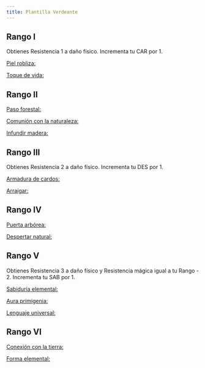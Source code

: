 ```yaml
---
title: Plantilla Verdeante
---
```


## Rango I

Obtienes Resistencia 1 a daño físico. Incrementa tu CAR por 1.

<u>Piel robliza:</u>

<u>Toque de vida:</u>

## Rango II

<u>Paso forestal:</u>

<u>Comunión con la naturaleza:</u>

<u>Infundir madera:</u>

## Rango III 

Obtienes Resistencia 2 a daño físico. Incrementa tu DES por 1.

<u>Armadura de cardos:</u>

<u>Arraigar:</u>

## Rango IV 

<u>Puerta arbórea:</u>

<u>Despertar natural:</u>

## Rango V 

Obtienes Resistencia 3 a daño físico y Resistencia mágica igual a tu Rango - 2. Incrementa tu SAB por 1.

<u>Sabiduría elemental:</u>

<u>Aura primigenia:</u>

<u>Lenguaje universal:</u>

## Rango VI

<u>Conexión con la tierra:</u>

<u>Forma elemental:</u>